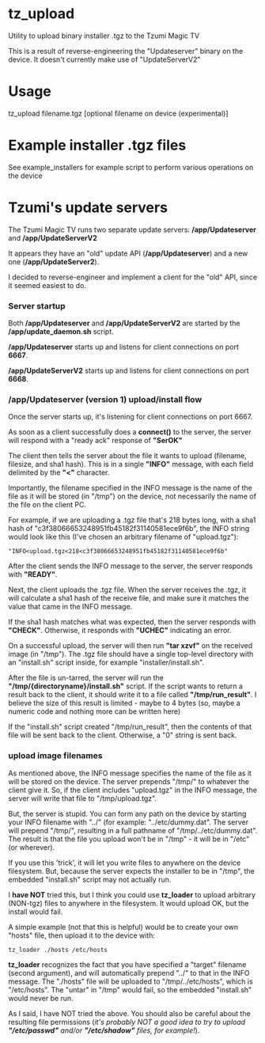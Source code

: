 # tz_upload
Utility to upload binary installer .tgz to the Tzumi Magic TV

This is a result of reverse-engineering the "Updateserver" binary on the device.  It doesn't currently make use of "UpdateServerV2"

# Usage

tz_upload filename.tgz [optional filename on device (experimental)]

# Example installer .tgz files

See example_installers for example script to perform various operations on the device


# Tzumi's update servers

The Tzumi Magic TV runs two separate update servers: **/app/Updateserver** and **/app/UpdateServerV2**

It appears they have an "old" update API (**/app/Updateserver**) and a new one (**/app/UpdateServer2**).

I decided to reverse-engineer and implement a client for the "old" API, since it seemed easiest to do.

### Server startup

Both **/app/Updateserver** and **/app/UpdateServerV2** are started by the **/app/update_daemon.sh** script.

**/app/Updateserver** starts up and listens for client connections on port **6667**.

**/app/UpdateServerV2** starts up and listens for client connections on port **6668**.


### /app/Updateserver (version 1) upload/install flow

Once the server starts up, it's listening for client connections on port 6667.

As soon as a client successfully does a **connect()** to the server, the server will respond with a "ready ack" response of **"SerOK"**

The client then tells the server about the file it wants to upload (filename, filesize, and sha1 hash).  This is in a single **"INFO"** message, with each field delimited by the **"<"** character.

Importantly, the filename specified in the INFO message is the name of the file as it will be stored (in "/tmp") on the device, not necessarily the name of the file on the client PC.

For example, if we are uploading a .tgz file that's 218 bytes long, with a sha1 hash of "c3f38066653248951fb45182f31140581ece9f6b", the INFO string would look like this (I've chosen an arbitrary filename of "upload.tgz"):

`"INFO<upload.tgz<218<c3f38066653248951fb45182f31140581ece9f6b"`

After the client sends the INFO message to the server, the server responds with **"READY"**.

Next, the client uploads the .tgz file.  When the server receives the .tgz, it will calculate a sha1 hash of the receive file, and make sure it matches the value that came in the INFO message.

If the sha1 hash matches what was expected, then the server responds with **"CHECK"**.  Otherwise, it responds with **"UCHEC"** indicating an error.

On a successful upload, the server will then run **"tar xzvf"** on the received image (in "/tmp").  The .tgz file should have a single top-level directory with an "install.sh" script inside, for example "installer/install.sh".

After the file is un-tarred, the server will run the **"/tmp/{directoryname}/install.sh"** script.  If the script wants to return a result back to the client, it should write it to a file called **"/tmp/run_result"**.  I believe the size of this result is limited - maybe to 4 bytes (so, maybe a numeric code and nothing more can be written here)

If the "install.sh" script created "/tmp/run_result", then the contents of that file will be sent back to the client.  Otherwise, a "0" string is sent back.


### upload image filenames

As mentioned above, the INFO message specifies the name of the file as it will be stored on the device.  The server prepends "/tmp/" to whatever the client give it.  So, if the client includes "upload.tgz" in the INFO message, the server will write that file to "/tmp/upload.tgz".

But, the server is stupid.  You can form any path on the device by starting your INFO filename with "../" (for example: "../etc/dummy.dat".  The server will prepend "/tmp/", resulting in a full pathname of "/tmp/../etc/dummy.dat".  The result is that the file you upload won't be in "/tmp" - it will be in "/etc" (or wherever).

If you use this 'trick', it will let you write files to anywhere on the device filesystem.  But, because the server expects the installer to be in "/tmp", the embedded "install.sh" script may not actually run.

I **have NOT** tried this, but I think you could use **tz_loader** to upload arbitrary (NON-tgz) files to anywhere in the filesystem.  It would upload OK, but the install would fail.

A simple example (not that this is helpful) would be to create your own "hosts" file, then upload it to the device with:

`tz_loader ./hosts /etc/hosts`

**tz_loader** recognizes the fact that you have specified a "target" filename (second argument), and will automatically prepend "../" to that in the INFO message.  The "./hosts" file will be uploaded to "/tmp/../etc/hosts", which is "/etc/hosts".  The "untar" in "/tmp" would fail, so the embedded "install.sh" would never be run.

As I said, I have NOT tried the above.  You should also be careful about the resulting file permissions (*it's probably NOT a good idea to try to upload **"/etc/passwd"** and/or **"/etc/shadow"** files, for example!*).

